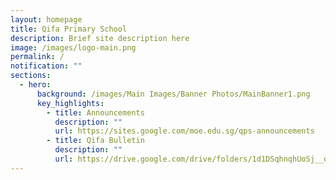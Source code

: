 ```yaml
---
layout: homepage
title: Qifa Primary School
description: Brief site description here
image: /images/logo-main.png
permalink: /
notification: ""
sections:
  - hero:
      background: /images/Main Images/Banner Photos/MainBanner1.png
      key_highlights:
        - title: Announcements
          description: ""
          url: https://sites.google.com/moe.edu.sg/qps-announcements
        - title: Qifa Bulletin
          description: ""
          url: https://drive.google.com/drive/folders/1d1DSqhnqhUoSj__oXyoI9t1ZsvAbPhZT?usp=sharing
---
```

